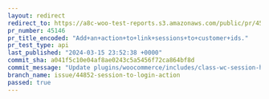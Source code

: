 ```yaml
---
layout: redirect
redirect_to: https://a8c-woo-test-reports.s3.amazonaws.com/public/pr/45146/api/index.html
pr_number: 45146
pr_title_encoded: "Add+an+action+to+link+sessions+to+customer+ids."
pr_test_type: api
last_published: "2024-03-15 23:52:38 +0000"
commit_sha: a041f5c10e04af8ae0243c5a5456f72ca864bf8d
commit_message: "Update plugins/woocommerce/includes/class-wc-session-handler.php"
branch_name: issue/44852-session-to-login-action
passed: true
---
```

